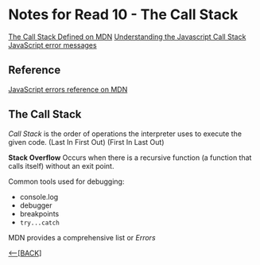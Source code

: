 # Notes for Read 10 - The Call Stack

[The Call Stack Defined on MDN](https://developer.mozilla.org/en-US/docs/Glossary/Call_stack)
[Understanding the Javascript Call Stack](https://medium.freecodecamp.org/understanding-the-javascript-call-stack-861e41ae61d4)
[JavaScript error messages](https://codeburst.io/javascript-error-messages-debugging-d23f84f0ae7c)

## Reference

[JavaScript errors reference on MDN](https://developer.mozilla.org/en-US/docs/Web/JavaScript/Reference/Errors)

## The Call Stack

*Call Stack* is the order of operations the interpreter uses to execute the given code. (Last In First Out) (First In Last Out)

**Stack Overflow** Occurs when there is a recursive function (a function that calls itself) without an exit point.

Common tools used for debugging:

+ console.log
+ debugger
+ breakpoints
+ `try...catch`

MDN provides a comprehensive list or *Errors*

[&lt;--&#91;BACK&#93;](/README.md)